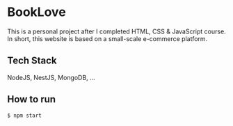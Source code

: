 # BookLove

This is a personal project after I completed HTML, CSS & JavaScript course. In short, this website is based on a small-scale e-commerce platform.

## Tech Stack

NodeJS, NestJS, MongoDB, ...

## How to run

```bash
$ npm start
```